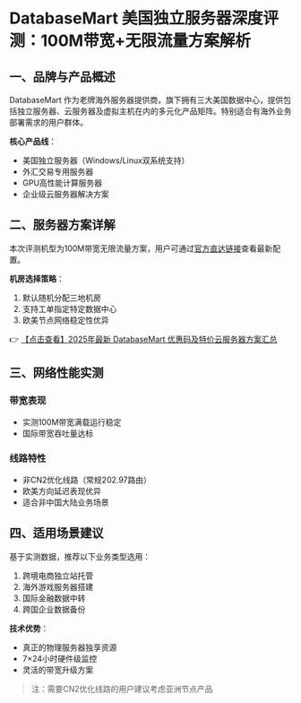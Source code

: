 # DatabaseMart 美国独立服务器深度评测：100M带宽+无限流量方案解析

## 一、品牌与产品概述
DatabaseMart 作为老牌海外服务器提供商，旗下拥有三大美国数据中心，提供包括独立服务器、云服务器及虚拟主机在内的多元化产品矩阵。特别适合有海外业务部署需求的用户群体。

**核心产品线**：
- 美国独立服务器（Windows/Linux双系统支持）
- 外汇交易专用服务器
- GPU高性能计算服务器
- 企业级云服务器解决方案

## 二、服务器方案详解
本次评测机型为100M带宽无限流量方案，用户可通过[官方直达链接](https://bit.ly/DatabaseMart)查看最新配置。

**机房选择策略**：
1. 默认随机分配三地机房
2. 支持工单指定特定数据中心
3. 欧美节点网络稳定性优异

👉 [【点击查看】2025年最新 DatabaseMart 优惠码及特价云服务器方案汇总](https://bit.ly/DatabaseMart)

## 三、网络性能实测
### 带宽表现
- 实测100M带宽满载运行稳定
- 国际带宽吞吐量达标

### 线路特性
- 非CN2优化线路（常规202.97路由）
- 欧美方向延迟表现优异
- 适合非中国大陆业务场景

## 四、适用场景建议
基于实测数据，推荐以下业务类型选用：
1. 跨境电商独立站托管
2. 海外游戏服务器搭建
3. 国际金融数据中转
4. 跨国企业数据备份

**技术优势**：
- 真正的物理服务器独享资源
- 7×24小时硬件级监控
- 灵活的带宽升级方案

> 注：需要CN2优化线路的用户建议考虑亚洲节点产品